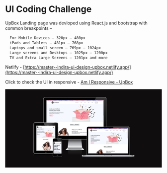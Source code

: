 # UI Coding Challenge



UpBox Landing page was devloped using React.js and bootstrap with common breakpoints –

      For Mobile Devices – 320px — 480px
      iPads and Tablets – 481px — 768px
      Laptops and small screen – 769px — 1024px
      Large screens and Desktops – 1025px — 1200px
      TV and Extra Large Screens – 1201px and more


Netlify - [https://master--indira-ui-design-upbox.netlify.app/](https://master--indira-ui-design-upbox.netlify.app/)


Click to check the UI in responsive - [Am I Responsive - UpBox](https://ui.dev/amiresponsive?url=https://indira-ui-design-upbox.netlify.app/)


![My Image](./src/assets/UP_BOX_Screenshot.png)
